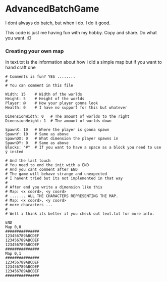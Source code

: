 # AdvancedBatchGame
I dont always do batch, but when i do. I do it good.


This code is just me having fun with my hobby.
Copy and share. Do what you want. :D

### Creating your own map

In text.txt is the information about how i did a simple map but if you want to hand craft one

```
# Comments is fun? YES ........
#
# You can comment in this file

Width: 15    # Width of the worlds
Height: 5    # Height of the worlds
Player: @    # How your player gonna look
Health: 0    # I have no support for this but whatever

DimensionWidth: 0   # The amount of worlds to the right
DimensionHeight: 1  # The amount of worlds down

SpawnX: 10   # Where the player is gonna spawn
SpawnY: 10   # Same as above
SpawnDX: 0   # What dimension the player spawns in
SpawnDY: 0   # Same as above
Blocks: "#"  # If you want to have a space as a block you need to use ÿ insted

# And the last touch
# You need to end the init with a END
# And you cant comment after END
# The game will behave strange and unexpected
# I havent tried but its not implemented in that way
#
# After end you write a dimension like this
# Map: <x coord>, <y coord>
# ....... ALL THE CHARACTERS REPRESENTING THE MAP.
# Map: <x coord>, <y coord>
# more characters ...
#
# Well i think its better if you check out text.txt for more info.

END
Map 0,0
###############
123456789ABCDEF
123456789ABCDEF
123456789ABCDEF
###############
Map 0,1
###############
123456789ABCDEF
123456789ABCDEF
123456789ABCDEF
###############
```
